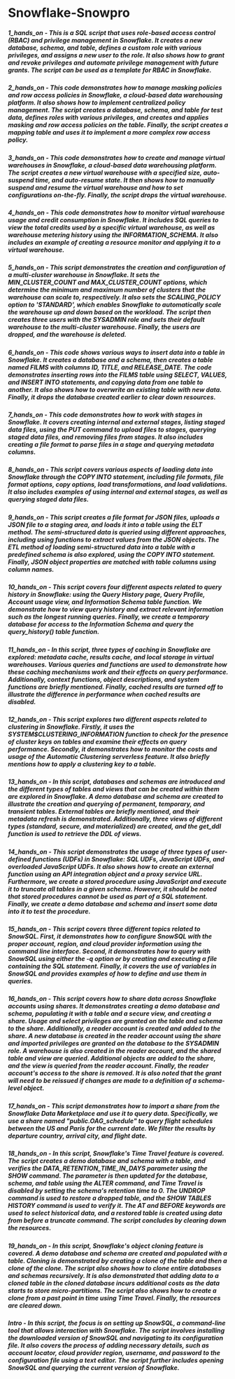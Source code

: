# Snowflake-Snowpro
##### 1_hands_on - This is a SQL script that uses role-based access control (RBAC) and privilege management in Snowflake. It creates a new database, schema, and table, defines a custom role with various privileges, and assigns a new user to the role. It also shows how to grant and revoke privileges and automate privilege management with future grants. The script can be used as a template for RBAC in Snowflake.
##### 2_hands_on - This code demonstrates how to manage masking policies and row access policies in Snowflake, a cloud-based data warehousing platform. It also shows how to implement centralized policy management. The script creates a database, schema, and table for test data, defines roles with various privileges, and creates and applies masking and row access policies on the table. Finally, the script creates a mapping table and uses it to implement a more complex row access policy.
##### 3_hands_on - This code demonstrates how to create and manage virtual warehouses in Snowflake, a cloud-based data warehousing platform. The script creates a new virtual warehouse with a specified size, auto-suspend time, and auto-resume state. It then shows how to manually suspend and resume the virtual warehouse and how to set configurations on-the-fly. Finally, the script drops the virtual warehouse.
##### 4_hands_on - This code demonstrates how to monitor virtual warehouse usage and credit consumption in Snowflake. It includes SQL queries to view the total credits used by a specific virtual warehouse, as well as warehouse metering history using the INFORMATION_SCHEMA. It also includes an example of creating a resource monitor and applying it to a virtual warehouse.
##### 5_hands_on - This script demonstrates the creation and configuration of a multi-cluster warehouse in Snowflake. It sets the MIN_CLUSTER_COUNT and MAX_CLUSTER_COUNT options, which determine the minimum and maximum number of clusters that the warehouse can scale to, respectively. It also sets the SCALING_POLICY option to 'STANDARD', which enables Snowflake to automatically scale the warehouse up and down based on the workload. The script then creates three users with the SYSADMIN role and sets their default warehouse to the multi-cluster warehouse. Finally, the users are dropped, and the warehouse is deleted.
##### 6_hands_on - This code shows various ways to insert data into a table in Snowflake. It creates a database and a schema, then creates a table named FILMS with columns ID, TITLE, and RELEASE_DATE. The code demonstrates inserting rows into the FILMS table using SELECT, VALUES, and INSERT INTO statements, and copying data from one table to another. It also shows how to overwrite an existing table with new data. Finally, it drops the database created earlier to clear down resources.
##### 7_hands_on - This code demonstrates how to work with stages in Snowflake. It covers creating internal and external stages, listing staged data files, using the PUT command to upload files to stages, querying staged data files, and removing files from stages. It also includes creating a file format to parse files in a stage and querying metadata columns.
##### 8_hands_on - This script covers various aspects of loading data into Snowflake through the COPY INTO statement, including file formats, file format options, copy options, load transformations, and load validations. It also includes examples of using internal and external stages, as well as querying staged data files.
##### 9_hands_on - This script creates a file format for JSON files, uploads a JSON file to a staging area, and loads it into a table using the ELT method. The semi-structured data is queried using different approaches, including using functions to extract values from the JSON objects. The ETL method of loading semi-structured data into a table with a predefined schema is also explored, using the COPY INTO statement. Finally, JSON object properties are matched with table columns using column names.
##### 10_hands_on - This script covers four different aspects related to query history in Snowflake: using the Query History page, Query Profile, Account usage view, and Information Schema table function. We demonstrate how to view query history and extract relevant information such as the longest running queries. Finally, we create a temporary database for access to the Information Schema and query the query_history() table function.
##### 11_hands_on - In this script, three types of caching in Snowflake are explored: metadata cache, results cache, and local storage in virtual warehouses. Various queries and functions are used to demonstrate how these caching mechanisms work and their effects on query performance. Additionally, context functions, object descriptions, and system functions are briefly mentioned. Finally, cached results are turned off to illustrate the difference in performance when cached results are disabled.
##### 12_hands_on - This script explores two different aspects related to clustering in Snowflake. Firstly, it uses the SYSTEM$CLUSTERING_INFORMATION function to check for the presence of cluster keys on tables and examine their effects on query performance. Secondly, it demonstrates how to monitor the costs and usage of the Automatic Clustering serverless feature. It also briefly mentions how to apply a clustering key to a table.
##### 13_hands_on - In this script, databases and schemas are introduced and the different types of tables and views that can be created within them are explored in Snowflake. A demo database and schema are created to illustrate the creation and querying of permanent, temporary, and transient tables. External tables are briefly mentioned, and their metadata refresh is demonstrated. Additionally, three views of different types (standard, secure, and materialized) are created, and the get_ddl function is used to retrieve the DDL of views.
##### 14_hands_on - This script demonstrates the usage of three types of user-defined functions (UDFs) in Snowflake: SQL UDFs, JavaScript UDFs, and overloaded JavaScript UDFs. It also shows how to create an external function using an API integration object and a proxy service URL. Furthermore, we create a stored procedure using JavaScript and execute it to truncate all tables in a given schema. However, it should be noted that stored procedures cannot be used as part of a SQL statement. Finally, we create a demo database and schema and insert some data into it to test the procedure.
##### 15_hands_on - This script covers three different topics related to SnowSQL. First, it demonstrates how to configure SnowSQL with the proper account, region, and cloud provider information using the command line interface. Second, it demonstrates how to query with SnowSQL using either the -q option or by creating and executing a file containing the SQL statement. Finally, it covers the use of variables in SnowSQL and provides examples of how to define and use them in queries.
##### 16_hands_on - This script covers how to share data across Snowflake accounts using shares. It demonstrates creating a demo database and schema, populating it with a table and a secure view, and creating a share. Usage and select privileges are granted on the table and schema to the share. Additionally, a reader account is created and added to the share. A new database is created in the reader account using the share and imported privileges are granted on the database to the SYSADMIN role. A warehouse is also created in the reader account, and the shared table and view are queried. Additional objects are added to the share, and the view is queried from the reader account. Finally, the reader account's access to the share is removed. It is also noted that the grant will need to be reissued if changes are made to a definition of a schema-level object.
##### 17_hands_on - This script demonstrates how to import a share from the Snowflake Data Marketplace and use it to query data. Specifically, we use a share named "public.OAG_schedule" to query flight schedules between the US and Paris for the current date. We filter the results by departure country, arrival city, and flight date.
##### 18_hands_on - In this script, Snowflake's Time Travel feature is covered. The script creates a demo database and schema with a table, and verifies the DATA_RETENTION_TIME_IN_DAYS parameter using the SHOW command. The parameter is then updated for the database, schema, and table using the ALTER command, and Time Travel is disabled by setting the schema's retention time to 0. The UNDROP command is used to restore a dropped table, and the SHOW TABLES HISTORY command is used to verify it. The AT and BEFORE keywords are used to select historical data, and a restored table is created using data from before a truncate command. The script concludes by clearing down the resources.
##### 19_hands_on - In this script, Snowflake's object cloning feature is covered. A demo database and schema are created and populated with a table. Cloning is demonstrated by creating a clone of the table and then a clone of the clone. The script also shows how to clone entire databases and schemas recursively. It is also demonstrated that adding data to a cloned table in the cloned database incurs additional costs as the data starts to store micro-partitions. The script also shows how to create a clone from a past point in time using Time Travel. Finally, the resources are cleared down.
##### Intro - In this script, the focus is on setting up SnowSQL, a command-line tool that allows interaction with Snowflake. The script involves installing the downloaded version of SnowSQL and navigating to its configuration file. It also covers the process of adding necessary details, such as account locator, cloud provider region, username, and password to the configuration file using a text editor. The script further includes opening SnowSQL and querying the current version of Snowflake.

